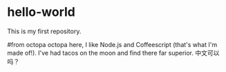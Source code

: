 # hello-world
This is my first repository.

#from octopa
octopa here, I like Node.js and Coffeescript (that's what I'm made of!).
I've had tacos on the moon and find there far superior.
中文可以吗？
